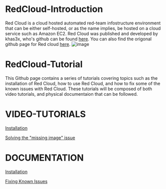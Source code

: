 # RedCloud-Introduction
Red Cloud is a cloud hosted automated red-team infostructure environment that can be either self-hosted, or as the name implies, be hosted on a cloud service such as Amazon EC2.
Red Cloud was published and developed by khas3x, who's github can be found [here](https://github.com/khast3x). You can also find the origonal github page for Red cloud [here](https://github.com/khast3x/Redcloud).
![image](https://user-images.githubusercontent.com/70776319/194336303-fba63edc-5708-42d5-8a95-394296b224e4.png)

# RedCloud-Tutorial
This Github page contains a series of tutorials covering topics such as the installation of Red Cloud, how to use Red Cloud, and how to fix some of the known issues with Red Cloud. These tutorials will be composed of both video tutorials, and physical documentaion that can be followed.
# VIDEO-TUTORIALS
[Installation](https://github.com/KyleWebster46/RedCloud-Project/wiki/Installation)

[Solving the "missing image" issue](https://youtu.be/LfEiqIYG87o)

# DOCUMENTATION
[Installation](https://github.com/KyleWebster46/RedCloud-Project/wiki/Installation-Documentation)

[Fixing Known Issues](https://github.com/KyleWebster46/RedCloud-Project/wiki/Fixing-known-issues)
